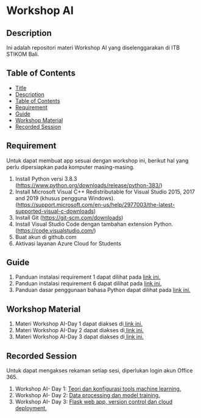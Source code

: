 # Workshop AI

## Description

Ini adalah repositori materi Workshop AI yang diselenggarakan di ITB STIKOM Bali.

## Table of Contents

- [Title](#title)
- [Description](#description)
- [Table of Contents](#table-of-contents)
- [Requirement](#requirement)
- [Guide](#guide)
- [Workshop Material](#workshop-material)
- [Recorded Session](#recorded-session)

## Requirement

Untuk dapat membuat app sesuai dengan workshop ini, berikut hal yang perlu dipersiapkan pada komputer masing-masing.
1. Install Python versi 3.8.3 (https://www.python.org/downloads/release/python-383/)
2. Install Microsoft Visual C++ Redistributable for Visual Studio 2015, 2017 and 2019 (khusus pengguna Windows). (https://support.microsoft.com/en-us/help/2977003/the-latest-supported-visual-c-downloads)
3. Install Git (https://git-scm.com/downloads)
4. Install Visual Studio Code dengan tambahan extension Python. (https://code.visualstudio.com/)
5. Buat akun di github.com 
6. Aktivasi layanan Azure Cloud for Students

## Guide

1. Panduan instalasi requirement 1 dapat dilihat pada <a href="https://github.com/mdsatria/WorkshopAI/blob/master/Panduan/Panduan%20Instalasi%20Python.pdf">link ini.</a>
2. Panduan instalasi requirement 6 dapat dilihat pada <a href="https://github.com/mdsatria/WorkshopAI/blob/master/Panduan/Panduan%20Microsoft%20Azure.pdf">link ini.</a>
3. Panduan dasar penggunaan bahasa Python dapat dilihat pada <a href="https://github.com/mdsatria/WorkshopAI/blob/master/Panduan/Panduan%20Bahasa%20Python.ipynb">link ini.</a>

## Workshop Material

1. Materi Workshop AI-Day 1 dapat diakses di<a href="https://github.com/mdsatria/WorkshopAI/tree/master/Day%201"> link ini.</a>
2. Materi Workshop AI-Day 2 dapat diakses di<a href="https://github.com/mdsatria/WorkshopAI/tree/master/Day%202"> link ini.</a>
3. Materi Workshop AI-Day 3 dapat diakses di<a href="https://github.com/mdsatria/WorkshopAI/tree/master/Day%203"> link ini.</a>
## Recorded Session

Untuk dapat mengakses rekaman setiap sesi, diperlukan login akun Office 365.

1. Workshop AI- Day 1: <a href="https://web.microsoftstream.com/video/ff6305f0-e613-49a2-a361-5400f9af42ea">Teori dan konfigurasi tools machine learning.</a>
2. Workshop AI- Day 2: <a href="https://web.microsoftstream.com/video/ecebc8c8-7f8c-4fa6-b3be-60885ba09666">Data processing dan model training.</a>
3. Workshop AI- Day 3: <a href="https://web.microsoftstream.com/video/f1504d05-04d9-468a-a725-bcabbd7d560f">Flask web app, version control dan cloud deployment.</a>

